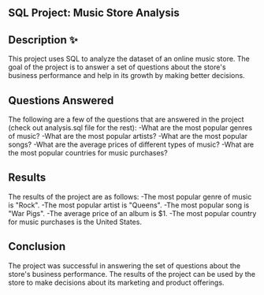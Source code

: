 ## SQL Project: Music Store Analysis
## Description ✨
This project uses SQL to analyze the dataset of an online music store. The goal of the project is to answer a set of questions about the store's business performance and help in its growth by making better decisions.
## Questions Answered
The following are a few of the questions that are answered in the project (check out analysis.sql file for the rest):
-What are the most popular genres of music?
-What are the most popular artists?
-What are the most popular songs?
-What are the average prices of different types of music?
-What are the most popular countries for music purchases?
## Results
The results of the project are as follows:
-The most popular genre of music is "Rock".
-The most popular artist is "Queens".
-The most popular song is "War Pigs".
-The average price of an album is $1.
-The most popular country for music purchases is the United States.
## Conclusion
The project was successful in answering the set of questions about the store's business performance. The results of the project can be used by the store to make decisions about its marketing and product offerings.
